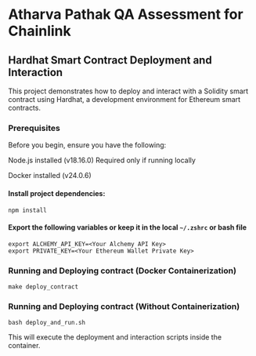 # Atharva Pathak QA Assessment for Chainlink
## Hardhat Smart Contract Deployment and Interaction

This project demonstrates how to deploy and interact with a Solidity smart contract using Hardhat, a development environment for Ethereum smart contracts.

### Prerequisites
Before you begin, ensure you have the following:

Node.js installed (v18.16.0) Required only if running locally

Docker installed (v24.0.6)

#### Install project dependencies:
```
npm install
```
#### Export the following variables or keep it in the local `~/.zshrc` or bash file
```
export ALCHEMY_API_KEY=<Your Alchemy API Key>
export PRIVATE_KEY=<Your Ethereum Wallet Private Key>
```
### Running and Deploying contract (Docker Containerization)
```
make deploy_contract
```
### Running and Deploying contract (Without Containerization)
```
bash deploy_and_run.sh
```
This will execute the deployment and interaction scripts inside the container.
